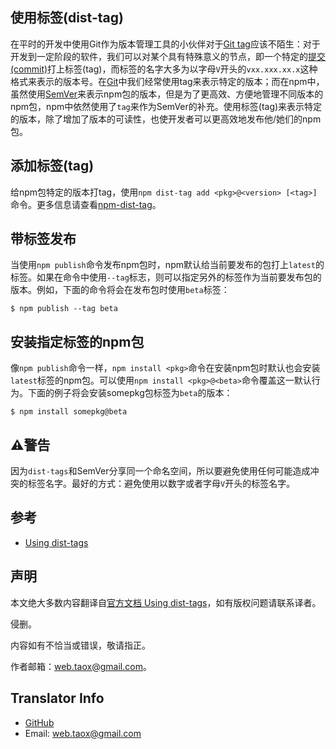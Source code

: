 ## 使用标签(dist-tag)

在平时的开发中使用Git作为版本管理工具的小伙伴对于[Git tag](https://github.com/NinjiaHub/Tools-Tricks/blob/master/Git/documents/Git_tag.md)应该不陌生：对于开发到一定阶段的软件，我们可以对某个具有特殊意义的节点，即一个特定的[提交(commit)](https://github.com/NinjiaHub/Tools-Tricks/blob/master/Git/documents/Git_commit.md)打上标签(tag)，而标签的名字大多为以字母`V`开头的`vxx.xxx.xx.x`这种格式来表示的版本号。在[Git](https://github.com/NinjiaHub/Tools-Tricks/tree/master/Git)中我们经常使用tag来表示特定的版本；而在npm中，虽然使用[SemVer](https://github.com/NinjiaHub/Tools-Tricks/blob/master/npm/documents/getting-started/SemVer.md)来表示npm包的版本，但是为了更高效、方便地管理不同版本的npm包，npm中依然使用了`tag`来作为SemVer的补充。使用标签(tag)来表示特定的版本，除了增加了版本的可读性，也使开发者可以更高效地发布他/她们的npm包。

## 添加标签(tag)

给npm包特定的版本打tag，使用`npm dist-tag add <pkg>@<version> [<tag>]`命令。更多信息请查看[npm-dist-tag](https://github.com/NinjiaHub/NPM-CLI-Commands/blob/master/documents/npm-dist-tag.md)。

## 带标签发布

当使用`npm publish`命令发布npm包时，npm默认给当前要发布的包打上`latest`的标签。如果在命令中使用`--tag`标志，则可以指定另外的标签作为当前要发布包的版本。例如，下面的命令将会在发布包时使用`beta`标签：

```shell
$ npm publish --tag beta
```

## 安装指定标签的npm包

像`npm publish`命令一样，`npm install <pkg>`命令在安装npm包时默认也会安装`latest`标签的npm包。可以使用`npm install <pkg>@<beta>`命令覆盖这一默认行为。下面的例子将会安装somepkg包标签为`beta`的版本：

```shell
$ npm install somepkg@beta
```

## ⚠️警告

因为`dist-tags`和SemVer分享同一个命名空间，所以要避免使用任何可能造成冲突的标签名字。最好的方式：避免使用以数字或者字母`V`开头的标签名字。

## 参考

* [Using dist-tags](https://docs.npmjs.com/getting-started/using-tags)

## 声明

本文绝大多数内容翻译自[官方文档 Using dist-tags](https://docs.npmjs.com/getting-started/using-tags)，如有版权问题请联系译者。

侵删。

内容如有不恰当或错误，敬请指正。

作者邮箱：web.taox@gmail.com。

## Translator Info

* [GitHub](https://github.com/Tao-Quixote)
* Email: web.taox@gmail.com
